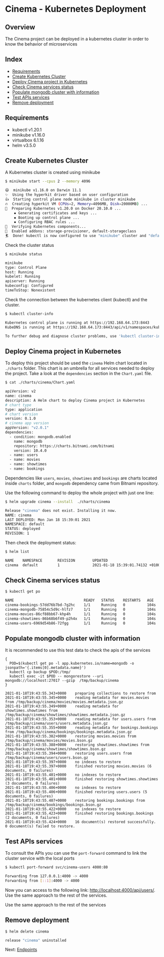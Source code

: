 # Cinema - Kubernetes Deployment

## Overview

The Cinema project can be deployed in a kubernetes cluster in order to know the behavior of microservices

## Index

* [Requirements](#requirements)
* [Create Kubernetes Cluster](#create-kubernetes-cluster)
* [Deploy Cinema project in Kubernetes](#deploy-cinema-project-in-kubernetes)
* [Check Cinema services status](#check-cinema-services-status)
* [Populate mongodb cluster with information](#populate-mongodb-cluster-with-information)
* [Test APIs services](#test-apis-services)
* [Remove deployment](#remove-deployment)

## Requirements

* kubectl v1.20.1
* minikube v1.16.0
* virtualbox 6.1.16
* helm v3.5.0

## Create Kubernetes Cluster

A Kubernetes cluster is created using minikube

```bash
$ minikube start --cpus 2 --memory 4096

😄  minikube v1.16.0 on Darwin 11.1
✨  Using the hyperkit driver based on user configuration
👍  Starting control plane node minikube in cluster minikube
🔥  Creating hyperkit VM (CPUs=2, Memory=4096MB, Disk=20000MB) ...
🐳  Preparing Kubernetes v1.20.0 on Docker 20.10.0 ...
    ▪ Generating certificates and keys ...
    ▪ Booting up control plane ...
    ▪ Configuring RBAC rules ...
🔎  Verifying Kubernetes components...
🌟  Enabled addons: storage-provisioner, default-storageclass
🏄  Done! kubectl is now configured to use "minikube" cluster and "default" namespace by default
```

Check the cluster status

```bash
$ minikube status

minikube
type: Control Plane
host: Running
kubelet: Running
apiserver: Running
kubeconfig: Configured
timeToStop: Nonexistent
```

Check the connection between the kubernetes client (kubectl) and the cluster.

```bash
$ kubectl cluster-info

Kubernetes control plane is running at https://192.168.64.173:8443
KubeDNS is running at https://192.168.64.173:8443/api/v1/namespaces/kube-system/services/kube-dns:dns/proxy

To further debug and diagnose cluster problems, use 'kubectl cluster-info dump'.
```

## Deploy Cinema project in Kubernetes

To deploy this project should be used the `cinema` Helm chart located in `./charts` folder. This chart is an umbrella for all services needed to deploy the project. Take a look at the `dependencies` section in the `Chart.yaml` file.

```bash
$ cat ./charts/cinema/Chart.yaml

apiVersion: v2
name: cinema
description: A Helm chart to deploy Cinema project in Kubernetes
# chart type
type: application
# chart version
version: 0.1.0
# cinema app version
appVersion: "v2.0.1"
dependencies:
  - condition: mongodb.enabled
    name: mongodb
    repository: https://charts.bitnami.com/bitnami
    version: 10.4.0
  - name: users
  - name: movies
  - name: showtimes
  - name: bookings
```

Dependencies like `users`, `movies`, `showtimes` and `bookings` are charts located inside `charts` folder, and `mongodb` dependency came from Bitnami repository.

Use the following command to deploy the whole project with just one line:

```bash
$ helm upgrade cinema --install  ./charts/cinema

Release "cinema" does not exist. Installing it now.
NAME: cinema
LAST DEPLOYED: Mon Jan 18 15:39:01 2021
NAMESPACE: default
STATUS: deployed
REVISION: 1
```

Then check the deployment status:

```bash
$ helm list

NAME    NAMESPACE       REVISION        UPDATED                                 STATUS          CHART           APP VERSION
cinema  default         1               2021-01-18 15:39:01.74132 +0100 CET     deployed        cinema-0.1.0    v2.0.1
```

## Check Cinema services status

```bash
$ kubectl get po

NAME                                READY   STATUS    RESTARTS   AGE
cinema-bookings-57dd76b7bd-7g2hc    1/1     Running   0          104s
cinema-mongodb-75854c5d9c-hlfz7     1/1     Running   0          104s
cinema-movies-86cf88bb67-khp4h      1/1     Running   0          104s
cinema-showtimes-86b68b6f49-p2h4x   1/1     Running   0          104s
cinema-users-6969d54b86-72fgg       1/1     Running   0          104s
```

## Populate mongodb cluster with information

It is recommended to use this test data to check the apis of the services

```
{
  POD=$(kubectl get po -l app.kubernetes.io/name=mongodb -o jsonpath='{.items[0].metadata.name}')
  kubectl cp backup $POD:/tmp/
  kubectl exec -it $POD -- mongorestore --uri mongodb://localhost:27017 --gzip  /tmp/backup/cinema
}

2021-01-18T19:43:55.343+0000    preparing collections to restore from
2021-01-18T19:43:55.345+0000    reading metadata for movies.movies from /tmp/backup/cinema/movies/movies.metadata.json.gz
2021-01-18T19:43:55.349+0000    reading metadata for showtimes.showtimes from /tmp/backup/cinema/showtimes/showtimes.metadata.json.gz
2021-01-18T19:43:55.353+0000    reading metadata for users.users from /tmp/backup/cinema/users/users.metadata.json.gz
2021-01-18T19:43:55.355+0000    reading metadata for bookings.bookings from /tmp/backup/cinema/bookings/bookings.metadata.json.gz
2021-01-18T19:43:55.382+0000    restoring movies.movies from /tmp/backup/cinema/movies/movies.bson.gz
2021-01-18T19:43:55.388+0000    restoring showtimes.showtimes from /tmp/backup/cinema/showtimes/showtimes.bson.gz
2021-01-18T19:43:55.394+0000    restoring users.users from /tmp/backup/cinema/users/users.bson.gz
2021-01-18T19:43:55.397+0000    no indexes to restore
2021-01-18T19:43:55.397+0000    finished restoring movies.movies (6 documents, 0 failures)
2021-01-18T19:43:55.401+0000    no indexes to restore
2021-01-18T19:43:55.401+0000    finished restoring showtimes.showtimes (3 documents, 0 failures)
2021-01-18T19:43:55.406+0000    no indexes to restore
2021-01-18T19:43:55.406+0000    finished restoring users.users (5 documents, 0 failures)
2021-01-18T19:43:55.407+0000    restoring bookings.bookings from /tmp/backup/cinema/bookings/bookings.bson.gz
2021-01-18T19:43:55.422+0000    no indexes to restore
2021-01-18T19:43:55.423+0000    finished restoring bookings.bookings (2 documents, 0 failures)
2021-01-18T19:43:55.424+0000    16 document(s) restored successfully. 0 document(s) failed to restore.
```

## Test APIs services

To consult the APIs you can use the `port-forward` command to link the cluster service with the local ports

```bash
$ kubectl port-forward svc/cinema-users 4000:80

Forwarding from 127.0.0.1:4000 -> 4000
Forwarding from [::1]:4000 -> 4000
```

Now you can access to the following link: <http://localhost:4000/api/users/>. Use the same approach to the rest of the services.

Use the same approach to the rest of the services

## Remove deployment

```bash
$ helm delete cinema

release "cinema" uninstalled
```

Next: [Endpoints](endpoints.md)